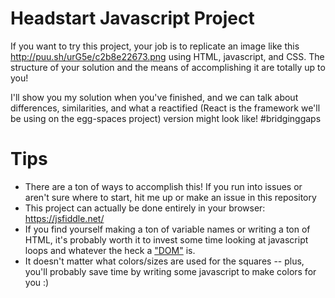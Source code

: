 # Headstart Javascript Project

If you want to try this project, your job is to replicate an image like this
http://puu.sh/urG5e/c2b8e22673.png
using HTML, javascript, and CSS.  The structure of your solution and the means of accomplishing it are totally up to you!

I'll show you my solution when you've finished, and we can talk about differences, similarities, and what a reactified (React is the framework we'll be using on the egg-spaces project) version might look like!  #bridginggaps

# Tips
* There are a ton of ways to accomplish this!  If you run into issues or aren't sure where to start, hit me up or make an issue in this repository
* This project can actually be done entirely in your browser: https://jsfiddle.net/
* If you find yourself making a ton of variable names or writing a ton of HTML, it's probably worth it to invest some time looking at javascript loops and whatever the heck a ["DOM"](http://callmenick.com/post/basics-javascript-dom-manipulation) is.
* It doesn't matter what colors/sizes are used for the squares -- plus, you'll probably save time by writing some javascript to make colors for you :)
